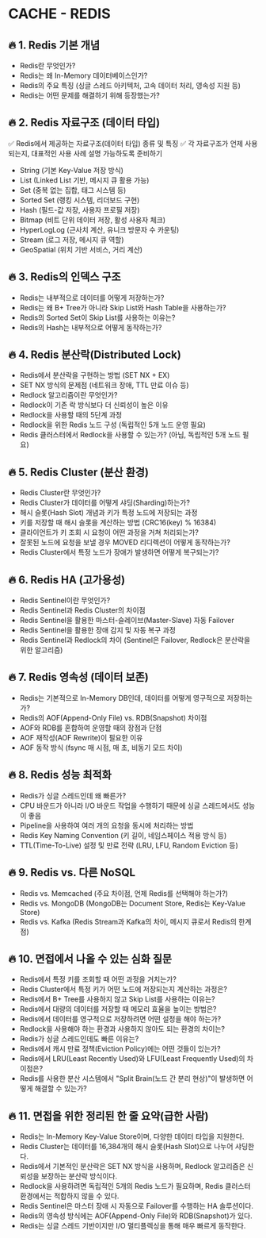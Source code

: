 # CACHE - REDIS

## 🔥 1. Redis 기본 개념
- Redis란 무엇인가?
- Redis는 왜 In-Memory 데이터베이스인가?
- Redis의 주요 특징 (싱글 스레드 아키텍처, 고속 데이터 처리, 영속성 지원 등)
- Redis는 어떤 문제를 해결하기 위해 등장했는가?

## 🔥 2. Redis 자료구조 (데이터 타입)
✅ Redis에서 제공하는 자료구조(데이터 타입) 종류 및 특징
✅ 각 자료구조가 언제 사용되는지, 대표적인 사용 사례 설명 가능하도록 준비하기

- String (기본 Key-Value 저장 방식)
- List (Linked List 기반, 메시지 큐 활용 가능)
- Set (중복 없는 집합, 태그 시스템 등)
- Sorted Set (랭킹 시스템, 리더보드 구현)
- Hash (필드-값 저장, 사용자 프로필 저장)
- Bitmap (비트 단위 데이터 저장, 활성 사용자 체크)
- HyperLogLog (근사치 계산, 유니크 방문자 수 카운팅)
- Stream (로그 저장, 메시지 큐 역할)
- GeoSpatial (위치 기반 서비스, 거리 계산)

## 🔥 3. Redis의 인덱스 구조
-  Redis는 내부적으로 데이터를 어떻게 저장하는가?
-  Redis는 왜 B+ Tree가 아니라 Skip List와 Hash Table을 사용하는가?
-  Redis의 Sorted Set이 Skip List를 사용하는 이유는?
-  Redis의 Hash는 내부적으로 어떻게 동작하는가?

## 🔥 4. Redis 분산락(Distributed Lock)
-  Redis에서 분산락을 구현하는 방법 (SET NX + EX)
-  SET NX 방식의 문제점 (네트워크 장애, TTL 만료 이슈 등)
-  Redlock 알고리즘이란 무엇인가?
-  Redlock이 기존 락 방식보다 더 신뢰성이 높은 이유
-  Redlock을 사용할 때의 5단계 과정
-  Redlock을 위한 Redis 노드 구성 (독립적인 5개 노드 운영 필요)
-  Redis 클러스터에서 Redlock을 사용할 수 있는가? (아님, 독립적인 5개 노드 필요)

## 🔥 5. Redis Cluster (분산 환경)
-  Redis Cluster란 무엇인가?
-  Redis Cluster가 데이터를 어떻게 샤딩(Sharding)하는가?
-  해시 슬롯(Hash Slot) 개념과 키가 특정 노드에 저장되는 과정
-  키를 저장할 때 해시 슬롯을 계산하는 방법 (CRC16(key) % 16384)
-  클라이언트가 키 조회 시 요청이 어떤 과정을 거쳐 처리되는가?
-  잘못된 노드에 요청을 보낼 경우 MOVED 리디렉션이 어떻게 동작하는가?
-  Redis Cluster에서 특정 노드가 장애가 발생하면 어떻게 복구되는가?

## 🔥 6. Redis HA (고가용성)
-  Redis Sentinel이란 무엇인가?
-  Redis Sentinel과 Redis Cluster의 차이점
-  Redis Sentinel을 활용한 마스터-슬레이브(Master-Slave) 자동 Failover
-  Redis Sentinel을 활용한 장애 감지 및 자동 복구 과정
-  Redis Sentinel과 Redlock의 차이 (Sentinel은 Failover, Redlock은 분산락을 위한 알고리즘)

## 🔥 7. Redis 영속성 (데이터 보존)
-  Redis는 기본적으로 In-Memory DB인데, 데이터를 어떻게 영구적으로 저장하는가?
-  Redis의 AOF(Append-Only File) vs. RDB(Snapshot) 차이점
-  AOF와 RDB를 혼합하여 운영할 때의 장점과 단점
-  AOF 재작성(AOF Rewrite)이 필요한 이유
-  AOF 동작 방식 (fsync 매 시점, 매 초, 비동기 모드 차이)

## 🔥 8. Redis 성능 최적화
-  Redis가 싱글 스레드인데 왜 빠른가?
-  CPU 바운드가 아니라 I/O 바운드 작업을 수행하기 때문에 싱글 스레드에서도 성능이 좋음
-  Pipeline을 사용하여 여러 개의 요청을 동시에 처리하는 방법
-  Redis Key Naming Convention (키 길이, 네임스페이스 적용 방식 등)
-  TTL(Time-To-Live) 설정 및 만료 전략 (LRU, LFU, Random Eviction 등)

## 🔥 9. Redis vs. 다른 NoSQL
-  Redis vs. Memcached (주요 차이점, 언제 Redis를 선택해야 하는가?)
-  Redis vs. MongoDB (MongoDB는 Document Store, Redis는 Key-Value Store)
-  Redis vs. Kafka (Redis Stream과 Kafka의 차이, 메시지 큐로서 Redis의 한계점)

## 🔥 10. 면접에서 나올 수 있는 심화 질문
- Redis에서 특정 키를 조회할 때 어떤 과정을 거치는가?
- Redis Cluster에서 특정 키가 어떤 노드에 저장되는지 계산하는 과정은?
- Redis에서 B+ Tree를 사용하지 않고 Skip List를 사용하는 이유는?
- Redis에서 대량의 데이터를 저장할 때 메모리 효율을 높이는 방법은?
- Redis에서 데이터를 영구적으로 저장하려면 어떤 설정을 해야 하는가?
- Redlock을 사용해야 하는 환경과 사용하지 않아도 되는 환경의 차이는?
- Redis가 싱글 스레드인데도 빠른 이유는?
- Redis에서 캐시 만료 정책(Eviction Policy)에는 어떤 것들이 있는가?
- Redis에서 LRU(Least Recently Used)와 LFU(Least Frequently Used)의 차이점은?
- Redis를 사용한 분산 시스템에서 "Split Brain(노드 간 분리 현상)"이 발생하면 어떻게 해결할 수 있는가?

## 🔥 11. 면접을 위한 정리된 한 줄 요약(급한 사람)
-  Redis는 In-Memory Key-Value Store이며, 다양한 데이터 타입을 지원한다.
-  Redis Cluster는 데이터를 16,384개의 해시 슬롯(Hash Slot)으로 나누어 샤딩한다.
-  Redis에서 기본적인 분산락은 SET NX 방식을 사용하며, Redlock 알고리즘은 신뢰성을 보장하는 분산락 방식이다.
-  Redlock을 사용하려면 독립적인 5개의 Redis 노드가 필요하며, Redis 클러스터 환경에서는 적합하지 않을 수 있다.
-  Redis Sentinel은 마스터 장애 시 자동으로 Failover를 수행하는 HA 솔루션이다.
-  Redis의 영속성 방식에는 AOF(Append-Only File)와 RDB(Snapshot)가 있다.
-  Redis는 싱글 스레드 기반이지만 I/O 멀티플렉싱을 통해 매우 빠르게 동작한다.


